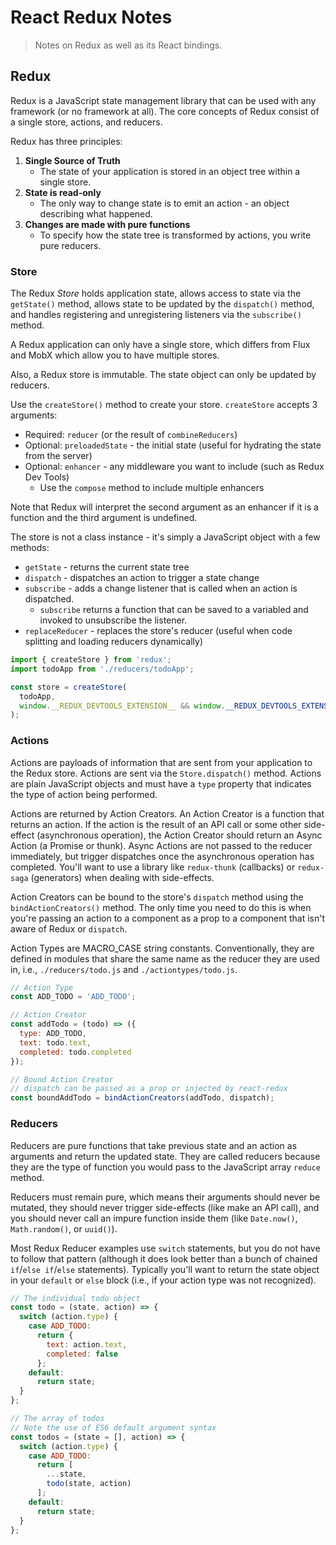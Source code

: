 # React Redux Notes
> Notes on Redux as well as its React bindings.

## Redux
Redux is a JavaScript state management library that can be used with any framework (or no framework at all). The core concepts of Redux consist of a single store, actions, and reducers.

Redux has three principles:
 1. **Single Source of Truth**
    - The state of your application is stored in an object tree within a single store.
 2. **State is read-only**
    - The only way to change state is to emit an action - an object describing what happened.
 3. **Changes are made with pure functions**
    - To specify how the state tree is transformed by actions, you write pure reducers.

### Store
The Redux *Store* holds application state, allows access to state via the `getState()` method, allows state to be updated by the `dispatch()` method, and handles registering and unregistering listeners via the `subscribe()` method.

A Redux application can only have a single store, which differs from Flux and MobX which allow you to have multiple stores.

Also, a Redux store is immutable. The state object can only be updated by reducers.

Use the `createStore()` method to create your store. `createStore` accepts 3 arguments:
 - Required: `reducer` (or the result of `combineReducers`)
 - Optional: `preloadedState` - the initial state (useful for hydrating the state from the server)
 - Optional: `enhancer` - any middleware you want to include (such as Redux Dev Tools)
   - Use the `compose` method to include multiple enhancers

Note that Redux will interpret the second argument as an enhancer if it is a function and the third argument is undefined.

The store is not a class instance - it's simply a JavaScript object with a few methods:
 - `getState` - returns the current state tree
 - `dispatch` - dispatches an action to trigger a state change
 - `subscribe` - adds a change listener that is called when an action is dispatched.
   - `subscribe` returns a function that can be saved to a variabled and invoked to unsubscribe the listener.
 - `replaceReducer` - replaces the store's reducer (useful when code splitting and loading reducers dynamically)

```javascript
import { createStore } from 'redux';
import todoApp from './reducers/todoApp';

const store = createStore(
  todoApp,
  window.__REDUX_DEVTOOLS_EXTENSION__ && window.__REDUX_DEVTOOLS_EXTENSION__()
);
```

### Actions
Actions are payloads of information that are sent from your application to the Redux store. Actions are sent via the `Store.dispatch()` method. Actions are plain JavaScript objects and must have a `type` property that indicates the type of action being performed.

Actions are returned by Action Creators. An Action Creator is a function that returns an action. If the action is the result of an API call or some other side-effect (asynchronous operation), the Action Creator should return an Async Action (a Promise or thunk). Async Actions are not passed to the reducer immediately, but trigger dispatches once the asynchronous operation has completed. You'll want to use a library like `redux-thunk` (callbacks) or `redux-saga` (generators) when dealing with side-effects.

Action Creators can be bound to the store's `dispatch` method using the `bindActionCreators()` method. The only time you need to do this is when you're passing an action to a component as a prop to a component that isn't aware of Redux or `dispatch`.

Action Types are MACRO_CASE string constants. Conventionally, they are defined in modules that share the same name as the reducer they are used in, i.e., `./reducers/todo.js` and `./actiontypes/todo.js`.

```javascript
// Action Type
const ADD_TODO = 'ADD_TODO';

// Action Creator
const addTodo = (todo) => ({
  type: ADD_TODO,
  text: todo.text,
  completed: todo.completed
});

// Bound Action Creator
// dispatch can be passed as a prop or injected by react-redux
const boundAddTodo = bindActionCreators(addTodo, dispatch);
```

### Reducers
Reducers are pure functions that take previous state and an action as arguments and return the updated state. They are called reducers because they are the type of function you would pass to the JavaScript array `reduce` method.

Reducers must remain pure, which means their arguments should never be mutated, they should never trigger side-effects (like make an API call), and you should never call an impure function inside them (like `Date.now()`, `Math.random()`, or `uuid()`).

Most Redux Reducer examples use `switch` statements, but you do not have to follow that pattern (although it does look better than a bunch of chained `if`/`else if`/`else` statements). Typically you'll want to return the state object in your `default` or `else` block (i.e., if your action type was not recognized).

```javascript
// The individual todo object
const todo = (state, action) => {
  switch (action.type) {
    case ADD_TODO:
      return {
        text: action.text,
        completed: false
      };
    default:
      return state;
  }
};

// The array of todos
// Note the use of ES6 default argument syntax
const todos = (state = [], action) => {
  switch (action.type) {
    case ADD_TODO:
      return [
        ...state,
        todo(state, action)
      ];
    default:
      return state;
  }
};
```
